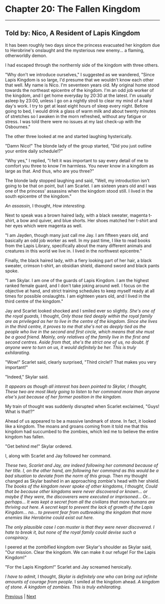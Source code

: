 # Chapter 20: The Fallen Kingdom
---

## Told by: Nico, A Resident of Lapis Kingdom

It has been roughly two days since the princess evacuated her kingdom due to Herobrine's onslaught and the mysterious new enemy... a flaming, otherworldly demon.

I had escaped through the northernly side of the kingdom with three others.

"Why don't we introduce ourselves," I suggested as we wandered, "Since Lapis Kingdom is so large, I'd presume that we wouldn't know each other that well. My name is Nico. I'm seventeen years old. My original home stood towards the northeast epicentre of the kingdom. I'm an odd job worker of the kingdom, and I get home everyday by 20:30 at the latest. I'm usually asleep by 23:00, unless I go on a nightly stroll to clear my mind of a hard day's work. I try to get at least eight hours of sleep every night. Before going to bed, I would drink a glass of warm milk and about twenty minutes of stretches so I awaken in the morn refreshed, without any fatigue or stress. I was told there were no issues at my last check-up with the Osbournes."

The other three looked at me and started laughing hysterically.

"Damn Nico!" The blonde lady of the group started, "Did you just outline your entire daily schedule!?"

"Why yes," I replied, "I felt it was important to say every detail of me to comfort you three to know I'm harmless. You never know in a kingdom as large as that. And thus, who are you three?"

The blonde lady stopped laughing and said, "Well, my introduction isn't going to be that on point, but I am Scarlet. I am sixteen years old and I was one of the princess' assassins when the kingdom stood still. I lived in the south epicentre of the kingdom."

*An assassin,* I thought, *How interesting.*

Next to speak was a brown haired lady, with a black sweater, magenta t-shirt, a bow and quiver, and blue shorts. Her shoes matched her t-shirt and her eyes which were magenta as well.

"I am Jayden, though many just call me Jay. I am fifteen years old, and basically an odd job worker as well. In my past time, I like to read books from the Lapis Library, specifically about the many different animals and creatures in this world we live in. I lived in the northwest epicentre."

Finally, the black haired lady, with a fiery looking part of her hair, a black sweater, crimson t-shirt, an obsidian shield, diamond sword and black pants spoke.

"I am Skylar. I am one of the guards of Lapis Kingdom. I am the highest ranked female guard, and I don't take joking around well. I focus on the objective at hand, and strict training schedules to keep myself ready at all times for possible onslaughts. I am eighteen years old, and I lived in the third centre of the kingdom."

Jay and Scarlet looked shocked and I smiled ever so slightly. *She's one of the royal guards,* I thought, *Only those tied deeply within the royal family are as privileged as her to live in the centre of the kingdom. Since she lives in the third centre, it proves to me that she's not as deeply tied as the people who live in the second and first circle, which means that she must be a good friend. Mainly, only relatives of the family live in the first and second centres. Aside from that, she's the strict one of us, no doubt. If anyone were to turn on us, it would definitely be her. This is truly exhilarating.*

"Wow!" Scarlet said, clearly surprised, "Third circle!? That makes you very important!"

"Indeed," Skylar said.

*It appears as though all interest has been pointed to Skylar, I thought, These two are most likely going to listen to her command more than anyone else's just because of her former position in the kingdom.*

My train of thought was suddenly disrupted when Scarlet exclaimed, "Guys! What is that!?"

Ahead of us appeared to be a massive landmark of stone. In fact, it looked like a kingdom. The moans and groans coming from it told me that this kingdom had succumbed to the zombies, which led me to believe the entire kingdom has fallen.

"Get behind me!" Skylar ordered.

I, along with Scarlet and Jay followed her command.

*These two, Scarlet and Jay, are indeed following her command because of her title. I, on the other hand, am following her command as this would be a bad situation to deviate from the norm of this group.* Then my thought changed as Skylar bashed in an approaching zombie's head with her shield. *The books of the kingdom never spoke of other kingdoms, I thought, Could that be because other kingdoms were never discovered or known... or maybe if they were, the discoverers were executed or imprisoned... Or... perhaps... It was kept a secret from all the civilians that more humans are thriving out here. A secret kept to prevent the lack of growth of the Lapis Kingdom... no... to prevent fear from outbreaking the kingdom that more enemies like Herobrine could exist out here.*

*The only plausible case I can muster is that they were never discovered. I hate to break it, but none of the royal family could devise such a conspiracy.*

I peered at the zombified kingdom over Skylar's shoulder as Skylar said, "Our mission. Clear the kingdom. We can make it our refuge! For the Lapis Kingdom!"

"For the Lapis Kingdom!" Scarlet and Jay screamed heroically.

*I have to admit,* I thought, *Skylar is definitely one who can bring out infinite amounts of courage from people.* I smiled at the kingdom ahead. *A kingdom of stone. A kingdom of zombies. This is truly exhilarating.*




[Previous](https://lemurkolachnik.github.io/Legend-of-Lemur/pages/book_1_chapters/19) | [Next](https://lemurkolachnik.github.io/Legend-of-Lemur/pages/book_1_chapters/21)

